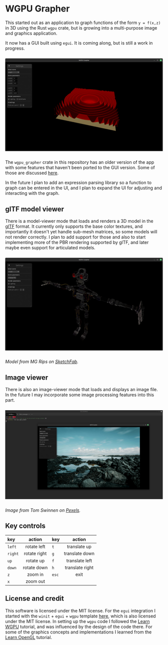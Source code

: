 # WGPU Grapher

This started out as an application to graph functions of the form `y = f(x,z)` in 3D using the
Rust `wgpu` crate, but is growing into a multi-purpose image and graphics application.

It now has a GUI built using `egui`. It is coming along, but is still a work in progress.

<p align="center" margin="20px">
	<img src="https://github.com/seansovine/page_images/blob/main/screenshots/wgpu_grapher/graph.png?raw=true" alt="drawing" width="600" style="padding-top: 10px; padding-bottom: 10px"/>
</p>

The `wgpu_grapher` crate in this repository has an older version of the app with
some features that haven't been ported to the GUI version. Some of those are discussed
[here](./GrapherCaps.md).

In the future I plan to add an expression parsing library so a function to graph can be
entered in the UI, and I plan to expand the UI for adjusting and interacting with the graph.

## glTF model viewer

There is a model-viewer mode that loads and renders a 3D model in the [glTF](https://kcoley.github.io/glTF/specification/2.0/figures/gltfOverview-2.0.0a.png)
format. It currently only supports the base color textures, and importantly it doesn't
yet handle sub-mesh matrices, so some models will not render correctly. I plan to add support
for those and also to start implementing more of the PBR rendering supported by glTF, and later
maybe even support for articulated models.

<p align="center" margin="20px">
	<img src="https://github.com/seansovine/page_images/blob/main/screenshots/wgpu_grapher/model.png?raw=true" alt="drawing" width="600" style="padding-top: 10px; padding-bottom: 10px"/>
</p>

*Model from MG Rips on [SketchFab](https://sketchfab.com/3d-models/secret-of-the-mimic-mimic-43d8bb26c79148958f46eb1d10e76667).*

## Image viewer

There is also an image-viewer mode that loads and displays an image file. In the future I
may incorporate some image processing features into this part.

<p align="center" margin="20px">
	<img src="https://github.com/seansovine/page_images/blob/main/screenshots/wgpu_grapher/image.png?raw=true" alt="drawing" width="600" style="padding-top: 10px; padding-bottom: 10px"/>
</p>

*Image from Tom Swinnen on [Pexels](https://www.pexels.com/photo/seashore-under-blue-sky-and-white-clouds-view-946351/).*

## Key controls

| key     | action       | key     | action       |
| :------ | :------:     | :------ | :------:     |
| `left`  | rotate left  | `t` | translate up |
| `right` | rotate right | `g` | translate down |
| `up`    | rotate up    | `f` | translate left |
| `down`  | rotate down  | `h` | translate right |
| `z`     | zoom in      | `esc` | exit |
| `x`     | zoom out     | | |

## License and credit

This software is licensed under the MIT license. For the `egui` integration I started
with the `winit` + `egui` + `wgpu` template [here](https://github.com/kaphula/winit-egui-wgpu-template),
which is also licensed under the MIT license. In setting up the `wgpu` code I
followed the [Learn WGPU](https://sotrh.github.io/learn-wgpu/)
tutorial, and was influenced by the design of the code there. For some of the
graphics concepts and implementations I learned from the [Learn OpenGL](https://learnopengl.com/)
tutorial.
